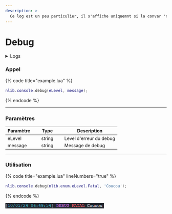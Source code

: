 ```yaml
---
description: >-
  Ce log est un peu particulier, il s'affiche uniquemnt si la convar 'nishikoto:library:debug' est active (sur 'true').
---
```


# Debug

<details>
  <summary>Logs</summary>

  Ajoutée en **v0.1.0**
</details>

### Appel

{% code title="example.lua" %}
```lua
nlib.console.debug(eLevel, message);
```
{% endcode %}

---

### Paramètres

<table>
  <thead>
    <tr>
      <th wigth="151" align="center">Paramètre</th>
      <th width="79" align="center">Type</th>
      <th align="center">Description</th>
    </tr>
  </thead>
  <tbody>
    <tr>
      <td>eLevel</td>
      <td align="center">string</td>
      <td>Level d'erreur du debug</td>
    </tr>
    <tr>
      <td>message</td>
      <td align="center">string</td>
      <td>Message de debug</td>
    </tr>
  </tbody>
</table>

---

### Utilisation

{% code title="example.lua" lineNumbers="true" %}
```lua
nlib.console.debug(nlib.enum.eLevel.Fatal, 'Coucou');
```
{% endcode %}

![console-debug-fatal](../../assets/snippets/console-debug-fatal.png)